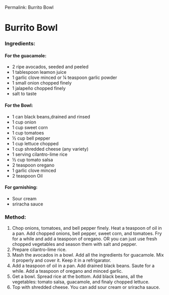 Permalink: Burrito Bowl

# Burrito Bowl

### Ingredients:

#### For the guacamole:
* 2 ripe avocados, seeded and peeled
* 1 tablespoon leamon juice
* 1 garlic clove minced or ¼ teaspoon garlic powder
* 1 small onion chopped finely
* 1 jalapeño chopped finely
* salt to taste

#### For the Bowl: 
* 1 can black beans,drained and rinsed
* 1 cup onion 
* 1 cup sweet corn
* 1 cup tomatoes 
* ½ cup bell pepper 
* 1 cup lettuce chopped
* 1 cup shredded cheese (any variety) 
* 1 serving cilantro-lime rice
* ½ cup tomato salsa
* 2 teaspoon oregano
* 1 garlic clove minced
* 2 teaspoon Oil
#### For garnishing: 
* Sour cream
* sriracha sauce

### Method: 
1. Chop onions, tomatoes, and bell pepper finely. Heat a teaspoon of oil in a pan. Add chopped onions, bell pepper, sweet corn, and tomatoes. Fry for a while and add a teaspoon of oregano. OR you can just use fresh chopped vegetables and season them with salt and pepper. 
2. Prepare cilantro-lime rice.
3. Mash the avocados in a bowl. Add all the ingredients for guacamole. Mix it properly and cover it. Keep it in a refrigarator. 
4. Add a teaspoon of oil in a pan. Add drained black beans. Saute for a while. Add a teaspoon of oregano and minced garlic. 
5. Get a bowl. Spread rice at the bottom. Add black beans, all the vegetables: tomato salsa, guacamole, and finaly chopped lettuce. 
7. Top with shredded cheese. You can add sour cream or sriracha sauce. 